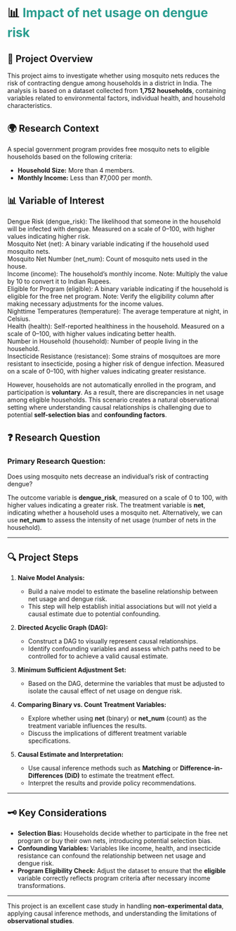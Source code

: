 # 📊 **<span style="color:#2A9D8F;">Impact of net usage on dengue risk</span>**
<div class="project-section">

## 📝 **Project Overview**
This project aims to investigate whether using mosquito nets reduces the risk of contracting dengue among households in a district in India. The analysis is based on a dataset collected from **1,752 households**, containing variables related to environmental factors, individual health, and household characteristics.
## 🌍 **Research Context**
A special government program provides free mosquito nets to eligible households based on the following criteria:

- **Household Size:** More than 4 members.
- **Monthly Income:** Less than ₹7,000 per month.
  
## 📊 **Variable of Interest**
<div class="variable-list">
  <div class="variable-item">
    <span class="variable-title">Dengue Risk (dengue_risk):</span>  
    The likelihood that someone in the household will be infected with dengue. Measured on a scale of 0–100, with higher values indicating higher risk.
  </div>

  <div class="variable-item">
    <span class="variable-title">Mosquito Net (net):</span>
    A binary variable indicating if the household used mosquito nets.
  </div>

  <div class="variable-item">
    <span class="variable-title">Mosquito Net Number (net_num):</span>
    Count of mosquito nets used in the house.
  </div>

  <div class="variable-item">
    <span class="variable-title">Income (income):</span>
    The household’s monthly income.  
    <span class="note">Note: Multiply the value by 10 to convert it to Indian Rupees.</span>
  </div>

  <div class="variable-item">
    <span class="variable-title">Eligible for Program (eligible):</span>  
    A binary variable indicating if the household is eligible for the free net program.  
    <span class="note">Note: Verify the eligibility column after making necessary adjustments for the income values.</span>
  </div>

  <div class="variable-item">
    <span class="variable-title">Nighttime Temperatures (temperature):</span>  
    The average temperature at night, in Celsius.
  </div>

  <div class="variable-item">
    <span class="variable-title">Health (health):</span>  
    Self-reported healthiness in the household. Measured on a scale of 0–100, with higher values indicating better health.
  </div>

  <div class="variable-item">
    <span class="variable-title">Number in Household (household):</span>  
    Number of people living in the household.
  </div>

  <div class="variable-item">
    <span class="variable-title">Insecticide Resistance (resistance):</span>  
    Some strains of mosquitoes are more resistant to insecticide, posing a higher risk of dengue infection. Measured on a scale of 0–100, with higher values indicating greater resistance.
  </div>
</div>


However, households are not automatically enrolled in the program, and participation is **voluntary**. As a result, there are discrepancies in net usage among eligible households. This scenario creates a natural observational setting where understanding causal relationships is challenging due to potential **self-selection bias** and **confounding factors**.

## ❓ **Research Question**
### **Primary Research Question:**  
Does using mosquito nets decrease an individual’s risk of contracting dengue?

The outcome variable is **dengue_risk**, measured on a scale of 0 to 100, with higher values indicating a greater risk. The treatment variable is **net**, indicating whether a household uses a mosquito net. Alternatively, we can use **net_num** to assess the intensity of net usage (number of nets in the household).

---

## 🔍 **Project Steps**
1. **Naive Model Analysis:**
    - Build a naive model to estimate the baseline relationship between net usage and dengue risk.
    - This step will help establish initial associations but will not yield a causal estimate due to potential confounding.
    
2. **Directed Acyclic Graph (DAG):**
    - Construct a DAG to visually represent causal relationships.
    - Identify confounding variables and assess which paths need to be controlled for to achieve a valid causal estimate.

3. **Minimum Sufficient Adjustment Set:**
    - Based on the DAG, determine the variables that must be adjusted to isolate the causal effect of net usage on dengue risk.

4. **Comparing Binary vs. Count Treatment Variables:**
    - Explore whether using **net** (binary) or **net_num** (count) as the treatment variable influences the results.
    - Discuss the implications of different treatment variable specifications.

5. **Causal Estimate and Interpretation:**
    - Use causal inference methods such as **Matching** or **Difference-in-Differences (DiD)** to estimate the treatment effect.
    - Interpret the results and provide policy recommendations.

---

## 🗝️ **Key Considerations**
- **Selection Bias:** Households decide whether to participate in the free net program or buy their own nets, introducing potential selection bias.
- **Confounding Variables:** Variables like income, health, and insecticide resistance can confound the relationship between net usage and dengue risk.
- **Program Eligibility Check:** Adjust the dataset to ensure that the **eligible** variable correctly reflects program criteria after necessary income transformations.

---

This project is an excellent case study in handling **non-experimental data**, applying causal inference methods, and understanding the limitations of **observational studies**.

</div>
